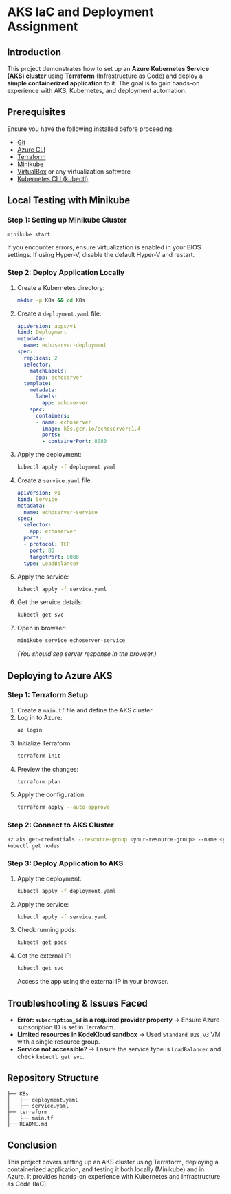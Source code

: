 # AKS IaC and Deployment Assignment

## Introduction
This project demonstrates how to set up an **Azure Kubernetes Service (AKS) cluster** using **Terraform** (Infrastructure as Code) and deploy a **simple containerized application** to it. The goal is to gain hands-on experience with AKS, Kubernetes, and deployment automation.

## Prerequisites
Ensure you have the following installed before proceeding:

- [Git](https://git-scm.com/downloads)
- [Azure CLI](https://docs.microsoft.com/en-us/cli/azure/install-azure-cli)
- [Terraform](https://developer.hashicorp.com/terraform/tutorials/aws-get-started/install-cli)
- [Minikube](https://minikube.sigs.k8s.io/docs/start/)
- [VirtualBox](https://www.virtualbox.org/wiki/Downloads) or any virtualization software
- [Kubernetes CLI (kubectl)](https://kubernetes.io/docs/tasks/tools/install-kubectl/)

## Local Testing with Minikube

### Step 1: Setting up Minikube Cluster
```sh
minikube start
```
If you encounter errors, ensure virtualization is enabled in your BIOS settings. If using Hyper-V, disable the default Hyper-V and restart.

### Step 2: Deploy Application Locally

1. Create a Kubernetes directory:
   ```sh
   mkdir -p K8s && cd K8s
   ```

2. Create a `deployment.yaml` file:

   ```yaml
   apiVersion: apps/v1
   kind: Deployment
   metadata:
     name: echoserver-deployment
   spec:
     replicas: 2
     selector:
       matchLabels:
         app: echoserver
     template:
       metadata:
         labels:
           app: echoserver
       spec:
         containers:
         - name: echoserver
           image: k8s.gcr.io/echoserver:1.4
           ports:
           - containerPort: 8080
   ```

3. Apply the deployment:
   ```sh
   kubectl apply -f deployment.yaml
   ```

4. Create a `service.yaml` file:
   ```yaml
   apiVersion: v1
   kind: Service
   metadata:
     name: echoserver-service
   spec:
     selector:
       app: echoserver
     ports:
     - protocol: TCP
       port: 80
       targetPort: 8080
     type: LoadBalancer
   ```

5. Apply the service:
   ```sh
   kubectl apply -f service.yaml
   ```

6. Get the service details:
   ```sh
   kubectl get svc
   ```

7. Open in browser:
   ```sh
   minikube service echoserver-service
   ```
   _(You should see server response in the browser.)_

## Deploying to Azure AKS

### Step 1: Terraform Setup
1. Create a `main.tf` file and define the AKS cluster.
2. Log in to Azure:
   ```sh
   az login
   ```
3. Initialize Terraform:
   ```sh
   terraform init
   ```
4. Preview the changes:
   ```sh
   terraform plan
   ```
5. Apply the configuration:
   ```sh
   terraform apply --auto-approve
   ```

### Step 2: Connect to AKS Cluster
```sh
az aks get-credentials --resource-group <your-resource-group> --name <your-cluster-name>
kubectl get nodes
```

### Step 3: Deploy Application to AKS
1. Apply the deployment:
   ```sh
   kubectl apply -f deployment.yaml
   ```
2. Apply the service:
   ```sh
   kubectl apply -f service.yaml
   ```
3. Check running pods:
   ```sh
   kubectl get pods
   ```
4. Get the external IP:
   ```sh
   kubectl get svc
   ```
   Access the app using the external IP in your browser.

## Troubleshooting & Issues Faced
- **Error: `subscription_id` is a required provider property** → Ensure Azure subscription ID is set in Terraform.
- **Limited resources in KodeKloud sandbox** → Used `Standard_D2s_v3` VM with a single resource group.
- **Service not accessible?** → Ensure the service type is `LoadBalancer` and check `kubectl get svc`.

## Repository Structure
```
├── K8s
│   ├── deployment.yaml
│   ├── service.yaml
├── terraform
│   ├── main.tf
├── README.md
```

## Conclusion
This project covers setting up an AKS cluster using Terraform, deploying a containerized application, and testing it both locally (Minikube) and in Azure. It provides hands-on experience with Kubernetes and Infrastructure as Code (IaC).

